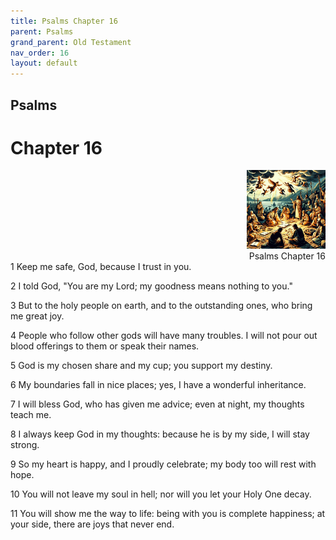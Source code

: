 ```yaml
---
title: Psalms Chapter 16
parent: Psalms
grand_parent: Old Testament
nav_order: 16
layout: default
---
```


## Psalms

# Chapter 16

<div style="clear: both; text-align: right;">
    <img src="/assets/Image/Psalms/500/16.jpg" alt="Psalms Chapter 16" class="chapter-image" style="max-width: 25%; height: auto;"/>
    <figcaption style="font-size: 14px;">Psalms Chapter 16</figcaption>
</div>
1 Keep me safe, God, because I trust in you.

2 I told God, "You are my Lord; my goodness means nothing to you."

3 But to the holy people on earth, and to the outstanding ones, who bring me great joy.

4 People who follow other gods will have many troubles. I will not pour out blood offerings to them or speak their names.

5 God is my chosen share and my cup; you support my destiny.

6 My boundaries fall in nice places; yes, I have a wonderful inheritance.

7 I will bless God, who has given me advice; even at night, my thoughts teach me.

8 I always keep God in my thoughts: because he is by my side, I will stay strong.

9 So my heart is happy, and I proudly celebrate; my body too will rest with hope.

10 You will not leave my soul in hell; nor will you let your Holy One decay.

11 You will show me the way to life: being with you is complete happiness; at your side, there are joys that never end.


